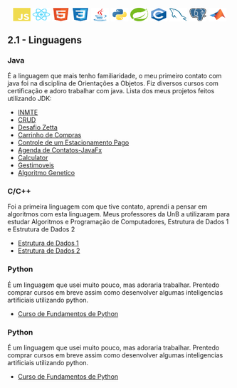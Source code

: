 ##
<div style="display: inline_block" align="center"><br>
  <img align="center" alt="Judeu-Js" height="30" width="40" src="https://raw.githubusercontent.com/devicons/devicon/master/icons/javascript/javascript-plain.svg">
  <img align="center" alt="Judeu-React" height="30" width="40" src="https://raw.githubusercontent.com/devicons/devicon/master/icons/react/react-original.svg">
  <img align="center" alt="Judeu-HTML" height="30" width="40" src="https://raw.githubusercontent.com/devicons/devicon/master/icons/html5/html5-original.svg">
  <img align="center" alt="Judeu-CSS" height="30" width="40" src="https://raw.githubusercontent.com/devicons/devicon/master/icons/css3/css3-original.svg">
  <img align="center" alt="Judeu-Java" height="30" width="40" src="https://raw.githubusercontent.com/devicons/devicon/master/icons/java/java-original.svg">
  <img align="center" alt="Judeu-Python" height="30" width="40" src="https://raw.githubusercontent.com/devicons/devicon/master/icons/python/python-original.svg">
  <img align="center" alt="Judeu-Spring" height="30" width="40" src="https://raw.githubusercontent.com/devicons/devicon/master/icons/spring/spring-original.svg">
  <img align="center" alt="Judeu-C" height="30" width="40" src="https://raw.githubusercontent.com/devicons/devicon/master/icons/c/c-original.svg">
  <img align="center" alt="Judeu-Mysql" height="30" width="40" src="https://raw.githubusercontent.com/devicons/devicon/master/icons/mysql/mysql-original.svg">
   <img align="center" alt="Judeu-Mysql" height="30" width="40" src="https://raw.githubusercontent.com/devicons/devicon/master/icons/postgresql/postgresql-original.svg">
   <img align="center" alt="Judeu-Mysql" height="30" width="40" src="https://raw.githubusercontent.com/devicons/devicon/master/icons/matlab/matlab-original.svg">
 </div> 
 <tr>
  </tr>
  
## 2.1 - Linguagens

### Java
  É a linguagem que mais tenho familiaridade, o meu primeiro contato com java foi na disciplina de Orientações a Objetos. Fiz diversos cursos com certificação e adoro trabalhar com java.
 Lista dos meus projetos feitos utilizando JDK:
<ul>
<li><a href="https://github.com/lramon2001/INMTE">INMTE</a></li>
<li><a href="https://github.com/lramon2001/CRUD">CRUD</a></li>
<li><a href="https://github.com/lramon2001/DesafioZetta">Desafio Zetta</a></li>
<li><a href="https://github.com/lramon2001/CarrinhoDeCompras">Carrinho de Compras</a></li>
<li><a href="https://github.com/lramon2001/ControleEstacionamentoPago">Controle de um Estacionamento Pago</a></li>
<li><a href="https://github.com/lramon2001/Agenda-de-Contatos-JavaFX">Agenda de Contatos-JavaFx</a></li>
<li><a href="https://github.com/lramon2001/Calculator">Calculator</a></li>
<li><a href="https://github.com/lramon2001/GestImoveis-Corretores">Gestimoveis</a></li>
<li><a href="https://github.com/lramon2001/Algoritmo-Genetico-UnB">Algoritmo Genetico</a></li>
</ul>
<tr>
</tr>

### C/C++
 
  Foi a primeira linguagem com que tive contato, aprendi a pensar em algoritmos com esta linguagem. Meus professores da UnB a utilizaram para estudar Algoritmos e Programação de Computadores, Estrutura de Dados 1 e Estrutura de Dados 2
<ul>
  <li><a href="https://github.com/lramon2001/EDA1_FGA_UnB">Estrutura de Dados 1</a></li>
  <li><a href="https://github.com/lramon2001/EDA2_FGA_UnB">Estrutura de Dados 2</a></li>
</ul>

<tr>
</tr>

### Python

É um linguagem que usei muito pouco, mas adoraria trabalhar. Prentedo comprar cursos em breve assim como desenvolver algumas inteligencias artificiais utilizando python.

<ul>
  <li><a href="https://github.com/lramon2001/Python-Fundamentos">Curso de Fundamentos de Python <a/></li>
  </ul>
  
  
  <tr>
</tr>


### Python

É um linguagem que usei muito pouco, mas adoraria trabalhar. Prentedo comprar cursos em breve assim como desenvolver algumas inteligencias artificiais utilizando python.

<ul>
  <li><a href="https://github.com/lramon2001/Python-Fundamentos">Curso de Fundamentos de Python <a/></li>
  </ul>
  
  
  <tr>
</tr>

